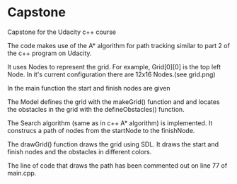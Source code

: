 # Capstone
Capstone for the Udacity c++ course

The code makes use of the A* algorithm for path tracking similar to part 2 of the 
c++ program on Udacity.

It uses Nodes to represent the grid. For example, Grid[0][0] is the top left Node. In
it's current configuration there are 12x16 Nodes.(see grid.png)

In the main function the start and finish nodes are given

The Model defines the grid with the makeGrid() function and and locates the obstacles
in the grid with the defineObstacles() function.

The Search algorithm (same as in c++ A* algorithm) is implemented. It construcs a path
of nodes from the startNode to the finishNode.

The drawGrid() function draws the grid using SDL. It draws the start and finish nodes
and the obstacles in different colors.

The line of code that draws the path has been commented out on line 77 of main.cpp.


